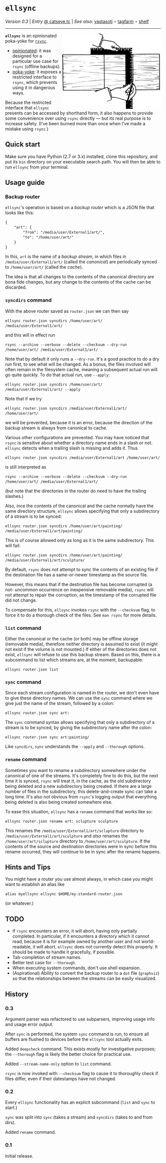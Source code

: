 `ellsync`
=========

_Version 0.3_
| _Entry_ [@ catseye.tc](https://catseye.tc/node/ellsync)
| _See also:_ [yastasoti](https://github.com/catseye/yastasoti#readme)
∘ [tagfarm](https://github.com/catseye/tagfarm#readme)
∘ [shelf](https://github.com/catseye/shelf#readme)

- - - -

<img align="right" src="images/ellsync-logo.png?raw=true" />

**`ellsync`** is an opinionated poka-yoke for [`rsync`][].

*   [opinionated][]: it was designed for a particular use case for `rsync`
    (offline backups).
*   [poka-yoke][]: it exposes a restricted interface to `rsync`, which
    prevents using it in dangerous ways.

Because the restricted interface that `ellsync` presents can be accessed
by shorthand form, it also happens to provide some convenience over
using `rsync` directly — but its real purpose is to increase safety.
(I've been burned more than once when I've made a mistake using `rsync`.)

Quick start
-----------

Make sure you have Python (2.7 or 3.x) installed, clone this repository,
and put its `bin` directory on your executable search path.  You will
then be able to run `ellsync` from your terminal.

Usage guide
-----------

### Backup router

`ellsync`'s operation is based on a *backup router* which is a JSON file
that looks like this:

    {
        "art": {
            "from": "/media/user/External1/art/",
            "to": "/home/user/art/"
        }
    }

In this, `art` is the name of a _backup stream_, in which files in
`/media/user/External1/art/` (called the *canonical*) are periodically
synced to `/home/user/art/` (called the *cache*).

The idea is that all changes to the contents of the canonical directory
are bona fide changes, but any change to the contents of the cache can be
discarded.

### `syncdirs` command

With the above router saved as `router.json` we can then say

    ellsync router.json syncdirs /home/user/art/ /media/user/External1/art/

and this will in effect run

    rsync --archive --verbose --delete --checksum --dry-run /home/user/art/ /media/user/External1/art/

Note that by default it only runs a `--dry-run`.  It's a good practice to
do a dry run first, to see what will be changed.  As a bonus, the files
involved will often remain in the filesystem cache, meaning a subsequent
actual run will go quite quickly.  To do that actual run, use `--apply`:

    ellsync router.json syncdirs /home/user/art/ /media/user/External1/art/ --apply

Note that if we try

    ellsync router.json syncdirs /media/user/External1/art/ /home/user/art/

we will be prevented, because it is an error, because the direction of
the backup stream is always from canonical to cache.

Various other configurations are prevented.  You may have noticed that `rsync`
is sensitive about whether a directory name ends in a slash or not.  `ellsync`
detects when a trailing slash is missing and adds it.  Thus

    ellsync router.json syncdirs /media/user/External1/art /home/user/art/

is still interpreted as

    rsync --archive --verbose --delete --checksum --dry-run /home/user/art/ /media/user/External1/art/

(but note that the directories in the router do need to have the
trailing slashes.)

Also, ince the contents of the canonical and the cache normally
have the same directory structure, `ellsync` allows specifying that
only a subdirectory of a stream is to be synced:

    ellsync router.json syncdirs /home/user/art/painting/ /media/user/External1/art/painting/

This is of course allowed only as long as it is the same subdirectory.
This will fail:

    ellsync router.json syncdirs /home/user/art/painting/ /media/user/External1/art/sculpture/

By default, `rsync` does not attempt to sync the contents of an existing file
if the destination file has a same-or-newer timestamp as the source file.

However, this means that if the destination file has become corrupted (a not-
uncommon occurrence on inexpensive removable media), `rsync` will not attempt
to repair the corruption, as the timestamp of the corrupted file did not change.

To compensate for this, `ellsync` invokes `rsync` with the `--checksum` flag, to
force it to do a thorough check of the files.  See `man rsync` for more details.

### `list` command

Either the canonical or the cache (or both) may be offline storage (removable
media), therefore neither directory is assumed to exist (it might not exist
if the volume is not mounted.)  If either of the directories does not exist,
`ellsync` will refuse to use this backup stream.  Based on this, there is a
subcommand to list which streams are, at the moment, backupable:

    ellsync router.json list

### `sync` command

Since each stream configuration is named in the router, we don't even have to
give these directory names.  We can use the `sync` command where we give
just the name of the stream, followed by a colon:

    ellsync router.json sync art:

The `sync` command syntax allows specifying that only a subdirectory of a
stream is to be synced, by giving the subdirectory name after the colon:

    ellsync router.json sync art:painting/

Like `syncdirs`, `sync` understands the `--apply` and `--thorough` options.

### `rename` command

Sometimes you want to rename a subdirectory somewhere under the canonical of
one of the streams.  It's completely fine to do this, but the next time it is synced,
`rsync` will treat it, in the cache, as the old subdirectory being deleted and
a new subdirectory being created.  If there are a large number of files in the
subdirectory, this delete-and-create sync can take a long time.  It's also not
obvious from `rsync`'s logging output that everything being deleted is also being
created somewhere else.

To ease this situation, `ellsync` has a `rename` command that works like so:

    ellsync router.json rename art: sclupture sculpture

This renames the `/media/user/External1/art/sclupture` directory to
`/media/user/External1/art/sculpture` and *also* renames the `/home/user/art/sclupture`
directory to `/home/user/art/sculpture`.  If the contents of the source and
destination directories were in sync before this rename occurred, they will
continue to be in sync after the rename happens.

Hints and Tips
--------------

You might have a router you use almost always, in which case you might
want to establish an alias like

    alias myellsync ellsync $HOME/my-standard-router.json

(or whatever.)

TODO
----

*   If `rsync` encounters an error, it will abort, having only partially completed.
    In particular, if it encounters a directory which it cannot read, because it
    is for example owned by another user and not world-readable, it will abort.
    `ellsync` does not currently detect this properly.  It should be made to handle
    it gracefully, if possible.
*   Tab-completion of stream names.
*   Better test case for `--thorough`.
*   When executing system commands, don't use shell expansion.
*   (Aspirational) Ability to convert the backup router to a `dot` file (`graphviz`)
    so that the relationships between the streams can be easily visualized.

History
-------

### 0.3

Argument parser was refactored to use subparsers, improving usage info and usage
error output.

After `sync` is performed, the system `sync` command is run, to ensure all buffers
are flushed to devices before the `ellsync` tool actually exits.

Added `deepcheck` command.  This exists mostly for investigative purposes; the
`--thorough` flag is likely the better choice for practical use.

Added `--stream-name-only` option to `list` command.

`rsync` is now invoked with `--checksum` flag to cause it to thoroughly check if
files differ, even if their datestamps have not changed.

### 0.2

Every `ellsync` functionality has an explicit subcommand (`list` and `sync` to
start.)

`sync` was split into `sync` (takes a stream) and `syncdirs` (takes to and
from dirs).

Added `rename` command.

### 0.1

Initial release.

[`rsync`]: https://rsync.samba.org/
[opinionated]: https://softwareengineering.stackexchange.com/questions/12182/what-does-opinionated-software-really-mean
[poka-yoke]: https://en.wikipedia.org/wiki/Poka-yoke
